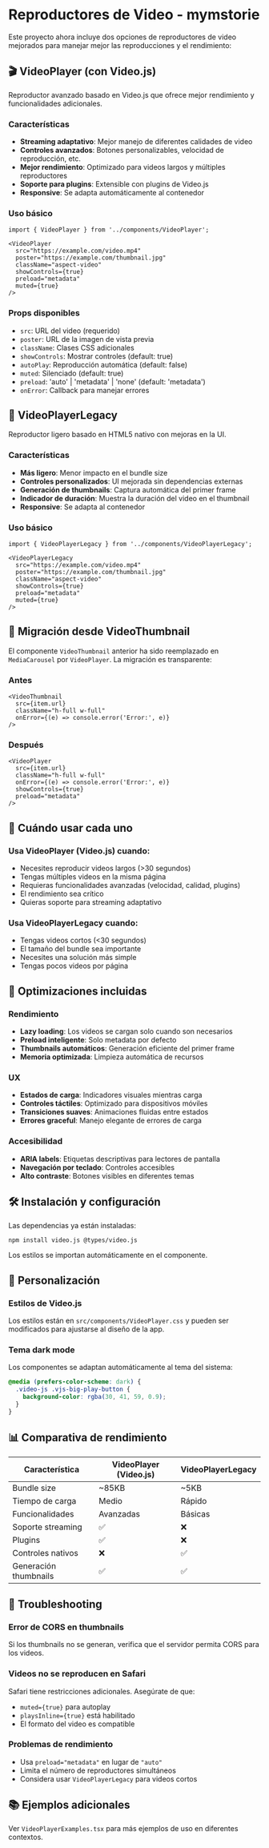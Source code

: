 # Reproductores de Video - mymstorie

Este proyecto ahora incluye dos opciones de reproductores de video mejorados para manejar mejor las reproducciones y el rendimiento:

## 🎬 VideoPlayer (con Video.js)

Reproductor avanzado basado en Video.js que ofrece mejor rendimiento y funcionalidades adicionales.

### Características
- **Streaming adaptativo**: Mejor manejo de diferentes calidades de video
- **Controles avanzados**: Botones personalizables, velocidad de reproducción, etc.
- **Mejor rendimiento**: Optimizado para videos largos y múltiples reproductores
- **Soporte para plugins**: Extensible con plugins de Video.js
- **Responsive**: Se adapta automáticamente al contenedor

### Uso básico
```tsx
import { VideoPlayer } from '../components/VideoPlayer';

<VideoPlayer
  src="https://example.com/video.mp4"
  poster="https://example.com/thumbnail.jpg"
  className="aspect-video"
  showControls={true}
  preload="metadata"
  muted={true}
/>
```

### Props disponibles
- `src`: URL del video (requerido)
- `poster`: URL de la imagen de vista previa
- `className`: Clases CSS adicionales
- `showControls`: Mostrar controles (default: true)
- `autoPlay`: Reproducción automática (default: false)
- `muted`: Silenciado (default: true)
- `preload`: 'auto' | 'metadata' | 'none' (default: 'metadata')
- `onError`: Callback para manejar errores

## 🎥 VideoPlayerLegacy

Reproductor ligero basado en HTML5 nativo con mejoras en la UI.

### Características
- **Más ligero**: Menor impacto en el bundle size
- **Controles personalizados**: UI mejorada sin dependencias externas
- **Generación de thumbnails**: Captura automática del primer frame
- **Indicador de duración**: Muestra la duración del video en el thumbnail
- **Responsive**: Se adapta al contenedor

### Uso básico
```tsx
import { VideoPlayerLegacy } from '../components/VideoPlayerLegacy';

<VideoPlayerLegacy
  src="https://example.com/video.mp4"
  poster="https://example.com/thumbnail.jpg"
  className="aspect-video"
  showControls={true}
  preload="metadata"
  muted={true}
/>
```

## 🔄 Migración desde VideoThumbnail

El componente `VideoThumbnail` anterior ha sido reemplazado en `MediaCarousel` por `VideoPlayer`. La migración es transparente:

### Antes
```tsx
<VideoThumbnail
  src={item.url}
  className="h-full w-full"
  onError={(e) => console.error('Error:', e)}
/>
```

### Después
```tsx
<VideoPlayer
  src={item.url}
  className="h-full w-full"
  onError={(e) => console.error('Error:', e)}
  showControls={true}
  preload="metadata"
/>
```

## 🎯 Cuándo usar cada uno

### Usa VideoPlayer (Video.js) cuando:
- Necesites reproducir videos largos (>30 segundos)
- Tengas múltiples videos en la misma página
- Requieras funcionalidades avanzadas (velocidad, calidad, plugins)
- El rendimiento sea crítico
- Quieras soporte para streaming adaptativo

### Usa VideoPlayerLegacy cuando:
- Tengas videos cortos (<30 segundos)
- El tamaño del bundle sea importante
- Necesites una solución más simple
- Tengas pocos videos por página

## 📱 Optimizaciones incluidas

### Rendimiento
- **Lazy loading**: Los videos se cargan solo cuando son necesarios
- **Preload inteligente**: Solo metadata por defecto
- **Thumbnails automáticos**: Generación eficiente del primer frame
- **Memoria optimizada**: Limpieza automática de recursos

### UX
- **Estados de carga**: Indicadores visuales mientras carga
- **Controles táctiles**: Optimizado para dispositivos móviles
- **Transiciones suaves**: Animaciones fluidas entre estados
- **Errores graceful**: Manejo elegante de errores de carga

### Accesibilidad
- **ARIA labels**: Etiquetas descriptivas para lectores de pantalla
- **Navegación por teclado**: Controles accesibles
- **Alto contraste**: Botones visibles en diferentes temas

## 🛠️ Instalación y configuración

Las dependencias ya están instaladas:
```bash
npm install video.js @types/video.js
```

Los estilos se importan automáticamente en el componente.

## 🎨 Personalización

### Estilos de Video.js
Los estilos están en `src/components/VideoPlayer.css` y pueden ser modificados para ajustarse al diseño de la app.

### Tema dark mode
Los componentes se adaptan automáticamente al tema del sistema:
```css
@media (prefers-color-scheme: dark) {
  .video-js .vjs-big-play-button {
    background-color: rgba(30, 41, 59, 0.9);
  }
}
```

## 📊 Comparativa de rendimiento

| Característica | VideoPlayer (Video.js) | VideoPlayerLegacy |
|----------------|------------------------|-------------------|
| Bundle size | ~85KB | ~5KB |
| Tiempo de carga | Medio | Rápido |
| Funcionalidades | Avanzadas | Básicas |
| Soporte streaming | ✅ | ❌ |
| Plugins | ✅ | ❌ |
| Controles nativos | ❌ | ✅ |
| Generación thumbnails | ✅ | ✅ |

## 🐛 Troubleshooting

### Error de CORS en thumbnails
Si los thumbnails no se generan, verifica que el servidor permita CORS para los videos.

### Videos no se reproducen en Safari
Safari tiene restricciones adicionales. Asegúrate de que:
- `muted={true}` para autoplay
- `playsInline={true}` está habilitado
- El formato del video es compatible

### Problemas de rendimiento
- Usa `preload="metadata"` en lugar de `"auto"`
- Limita el número de reproductores simultáneos
- Considera usar `VideoPlayerLegacy` para videos cortos

## 📚 Ejemplos adicionales

Ver `VideoPlayerExamples.tsx` para más ejemplos de uso en diferentes contextos.
